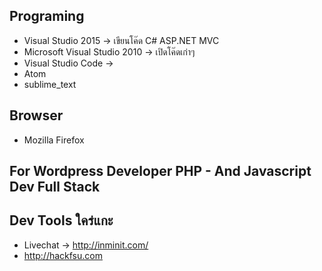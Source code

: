 ## Programing

- Visual Studio 2015 -> เขียนโค๊ด C# ASP.NET MVC
- Microsoft Visual Studio 2010 -> เปิดโค๊ดเก่าๆ
- Visual Studio Code ->
- Atom
- sublime_text 

## Browser
- Mozilla Firefox


## For Wordpress Developer PHP - And Javascript Dev Full Stack
## Dev Tools ใคร่แกะ
- Livechat -> http://inminit.com/
- http://hackfsu.com
